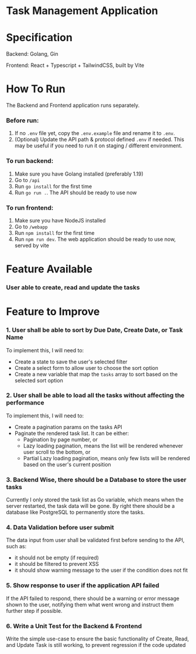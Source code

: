 # Task Management Application

# Specification

Backend: Golang, Gin

Frontend: React + Typescript + TailwindCSS, built by Vite

# How To Run

The Backend and Frontend application runs separately.

### Before run:

1. If no `.env` file yet, copy the `.env.example` file and rename it to `.env`.
2. (Optional) Update the API path & protocol defined `.env` if needed. This may be useful if you need to run it on staging / different environment.

### To run backend:

1. Make sure you have Golang installed (preferably 1.19)
2. Go to `/api`
3. Run `go install` for the first time
4. Run `go run .`. The API should be ready to use now

### To run frontend:

1. Make sure you have NodeJS installed
2. Go to `/webapp`
3. Run `npm install` for the first time
4. Run `npm run dev`. The web application should be ready to use now, served by vite

# Feature Available

### User able to create, read and update the tasks

# Feature to Improve

### 1. User shall be able to sort by Due Date, Create Date, or Task Name

To implement this, I will need to:
- Create a state to save the user's selected filter
- Create a select form to allow user to choose the sort option
- Create a new variable that map the `tasks` array to sort based on the selected sort option

### 2. User shall be able to load all the tasks without affecting the performance

To implement this, I will need to:
- Create a pagination params on the tasks API
- Paginate the rendered task list. It can be either:
  - Pagination by page number, or
  - Lazy loading pagination, means the list will be rendered whenever user scroll to the bottom, or
  - Partial Lazy loading pagination, means only few lists will be rendered based on the user's current position

### 3. Backend Wise, there should be a Database to store the user tasks

Currently I only stored the task list as Go variable, which means when the server restarted, the task data will be gone.
By right there should be a database like PostgreSQL to permanently store the tasks.

### 4. Data Validation before user submit

The data input from user shall be validated first before sending to the API, such as:
- it should not be empty (if required)
- it should be filtered to prevent XSS
- it should show warning message to the user if the condition does not fit

### 5. Show response to user if the application API failed

If the API failed to respond, there should be a warning or error message shown to the user, notifying them what went wrong and
instruct them further step if possible.

### 6. Write a Unit Test for the Backend & Frontend

Write the simple use-case to ensure the basic functionality of Create, Read, and Update Task is still working, to prevent regression if the code updated
